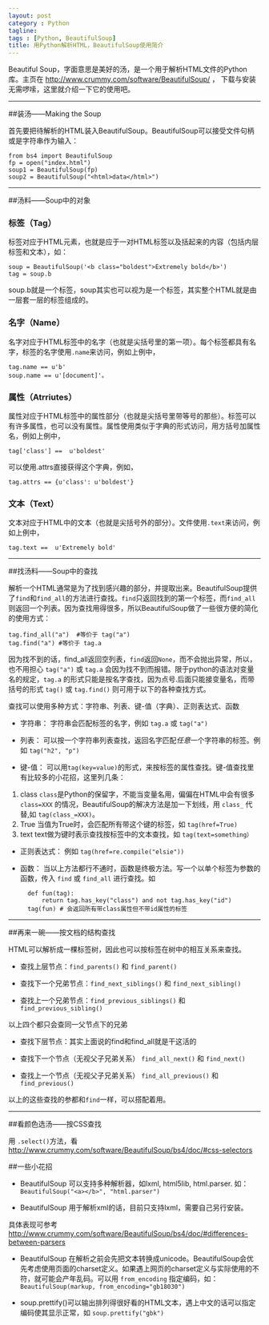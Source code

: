 ```yaml
---
layout: post
category : Python
tagline:
tags : [Python, BeautifulSoup]
title: 用Python解析HTML，BeautifulSoup使用简介
---
```


Beautiful Soup，字面意思是美好的汤，是一个用于解析HTML文件的Python库。主页在 <http://www.crummy.com/software/BeautifulSoup/> ， 下载与安装无需啰嗦，这里就介绍一下它的使用吧。

-------------

##装汤——Making the Soup

首先要把待解析的HTML装入BeautifulSoup。BeautifulSoup可以接受文件句柄或是字符串作为输入：

    from bs4 import BeautifulSoup
    fp = open("index.html")
    soup1 = BeautifulSoup(fp)
    soup2 = BeautifulSoup("<html>data</html>")

------------

##汤料——Soup中的对象

### 标签（Tag）
标签对应于HTML元素，也就是应于一对HTML标签以及括起来的内容（包括内层标签和文本），如：

    soup = BeautifulSoup('<b class="boldest">Extremely bold</b>')
    tag = soup.b

soup.b就是一个标签，soup其实也可以视为是一个标签，其实整个HTML就是由一层套一层的标签组成的。

### 名字（Name）
名字对应于HTML标签中的名字（也就是尖括号里的第一项）。每个标签都具有名字，标签的名字使用`.name`来访问，例如上例中，

    tag.name == u'b'
    soup.name == u'[document]'。

### 属性（Atrriutes）
属性对应于HTML标签中的属性部分（也就是尖括号里带等号的那些）。标签可以有许多属性，也可以没有属性。属性使用类似于字典的形式访问，用方括号加属性名，例如上例中，

    tag['class'] ==  u'boldest'

可以使用.attrs直接获得这个字典，例如，

    tag.attrs == {u'class': u'boldest'}

### 文本（Text）
文本对应于HTML中的文本（也就是尖括号外的部分）。文件使用`.text`来访问，例如上例中，

    tag.text ==  u'Extremely bold'

------------

##找汤料——Soup中的查找

解析一个HTML通常是为了找到感兴趣的部分，并提取出来。BeautifulSoup提供了`find`和`find_all`的方法进行查找。`find`只返回找到的第一个标签，而`find_all`则返回一个列表。因为查找用得很多，所以BeautifulSoup做了一些很方便的简化的使用方式：

    tag.find_all("a")  #等价于 tag("a")
    tag.find("a") #等价于 tag.a

因为找不到的话，find_all返回空列表，`find`返回`None`，而不会抛出异常，所以，也不用担心 `tag("a")` 或 `tag.a` 会因为找不到而报错。限于python的语法对变量名的规定，`tag.a` 的形式只能是按名字查找，因为点号.后面只能接变量名，而带括号的形式 `tag()` 或 `tag.find()` 则可用于以下的各种查找方式。

查找可以使用多种方式：字符串、列表、键-值（字典）、正则表达式、函数

* 字符串：  字符串会匹配标签的名字，例如 `tag.a` 或 `tag("a")`

* 列表：  可以按一个字符串列表查找，返回名字匹配*任意*一个字符串的标签。例如 `tag("h2", "p")`

* 键-值： 可以用`tag(key=value)`的形式，来按标签的属性查找。键-值查找里有比较多的小花招，这里列几条：

1. class
`class`是Python的保留字，不能当变量名用，偏偏在HTML中会有很多 `class=XXX` 的情况，BeautifulSoup的解决方法是加一下划线，用 `class_` 代替,如 `tag(class_=XXX)`。
2. True
当值为True时，会匹配所有带这个键的标签，如 `tag(href=True)`
3. text
text做为键时表示查找按标签中的文本查找，如 `tag(text=something）`

* 正则表达式：  例如 `tag(href=re.compile("elsie"))`

* 函数：  当以上方法都行不通时，函数是终极方法。写一个以单个标签为参数的函数，传入 `find` 或 `find_all` 进行查找。如

        def fun(tag):
            return tag.has_key("class") and not tag.has_key("id")
        tag(fun) # 会返回所有带class属性但不带id属性的标签

------------

##再来一碗——按文档的结构查找

HTML可以解析成一棵标签树，因此也可以按标签在树中的相互关系来查找。

* 查找上层节点：`find_parents()` 和 `find_parent()`

* 查找下一个兄弟节点：`find_next_siblings()` 和 `find_next_sibling()`
* 查找上一个兄弟节点：`find_previous_siblings()` 和 `find_previous_sibling()`

以上四个都只会查同一父节点下的兄弟

* 查找下层节点：其实上面说的find和find_all就是干这活的

* 查找下一个节点（无视父子兄弟关系） `find_all_next()` 和 `find_next()`
* 查找上一个节点（无视父子兄弟关系） `find_all_previous()` 和  `find_previous()`

以上的这些查找的参都和`find`一样，可以搭配着用。

------

##看颜色选汤——按CSS查找


用 `.select()`方法，看 <http://www.crummy.com/software/BeautifulSoup/bs4/doc/#css-selectors>

##一些小花招
* BeautifulSoup 可以支持多种解析器，如lxml, html5lib, html.parser. 如：`BeautifulSoup("<a></b>", "html.parser")`

* BeautifulSoup 用于解析xml的话，目前只支持lxml，需要自己另行安装。

具体表现可参考 <http://www.crummy.com/software/BeautifulSoup/bs4/doc/#differences-between-parsers>

* BeautifulSoup 在解析之前会先把文本转换成unicode。BeautifulSoup会优先考虑使用页面的charset定义。如果遇上网页的charset定义与实际使用的不符，就可能会产年乱码。可以用 `from_encoding` 指定编码，如：` BeautifulSoup(markup, from_encoding="gb18030")`

* soup.prettify()可以输出排列得很好看的HTML文本，遇上中文的话可以指定编码使其显示正常，如 `soup.prettify("gbk")`
